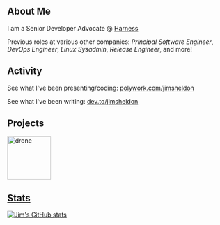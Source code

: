 ## About Me

I am a Senior Developer Advocate @ [Harness](https://harness.io/)

Previous roles at various other companies: _Principal Software Engineer_, _DevOps Engineer_, _Linux Sysadmin_, _Release Engineer_, and more!

## Activity

See what I've been presenting/coding: [polywork.com/jimsheldon](https://www.polywork.com/jimsheldon)

See what I've been writing: [dev.to/jimsheldon](https://dev.to/jimsheldon)

## Projects

<img src="https://raw.githubusercontent.com/drone/brand/master/logos/vector/drone-logo-back-with-text.svg" alt="drone" height="100"/> </a> <a href="https://drone.io" target="_blank"> 

## Stats

[![Jim's GitHub stats](https://github-readme-stats.vercel.app/api?username=jimsheldon)](https://github.com/anuraghazra/github-readme-stats)
